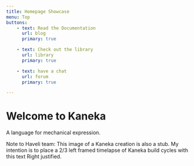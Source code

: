 ```yaml
---
title: Homepage Showcase
menu: Top
buttons:
    - text: Read the Documentation
      url: blog
      primary: true

    - text: Check out the library
      url: library
      primary: true

    - text: have a chat
      url: forum
      primary: true

---
```


# Welcome to Kaneka
A language for mechanical expression.

Note to Haveli team:  This image of a Kaneka creation is also a stub.  My intention is to place a 2/3 left framed timelapse of Kaneka build cycles with this text Right justified.
<!-- #### One last time **Fast**
#### Ridiculously **Easy**
#### Amazingly **Powerful** -->



